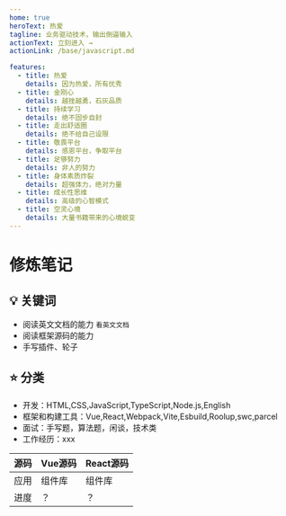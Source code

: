 ```yaml
---
home: true
heroText: 热爱
tagline: 业务驱动技术，输出倒逼输入
actionText: 立刻进入 →
actionLink: /base/javascript.md

features:
  - title: 热爱
    details: 因为热爱，所有优秀
  - title: 金刚心
    details: 越挫越勇，石灰品质
  - title: 持续学习
    details: 绝不固步自封
  - title: 走出舒适圈
    details: 绝不给自己设限
  - title: 敬畏平台
    details: 感恩平台，争取平台
  - title: 足够努力
    details: 非人的努力
  - title: 身体素质炸裂
    details: 超强体力，绝对力量
  - title: 成长性思维
    details: 高级的心智模式
  - title: 空灵心境
    details: 大量书籍带来的心境蜕变
---
```


# 修炼笔记

## :bulb: 关键词

* 阅读英文文档的能力 `看英文文档`
* 阅读框架源码的能力
* 手写插件、轮子

## :star: 分类

* 开发：HTML,CSS,JavaScript,TypeScript,Node.js,English
* 框架和构建工具：Vue,React,Webpack,Vite,Esbuild,Roolup,swc,parcel
* 面试：手写题，算法题，闲谈，技术类
* 工作经历：xxx

| 源码 | Vue源码 | React源码 |
| --- | --- | --- |
| 应用 | 组件库 | 组件库 |
| 进度 | ？ | ？ |